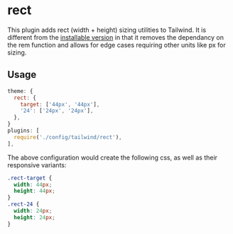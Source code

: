 # rect

This plugin adds rect (width + height) sizing utilities to Tailwind. It is different from the [installable version](plugins/rect) in that it removes the dependancy on the rem function and allows for edge cases requiring other units like px for sizing.

## Usage

```js
theme: {
  rect: {
    target: ['44px', '44px'],
    '24': ['24px', '24px'],
  },
}
plugins: [
  require('./config/tailwind/rect'),
],
```

The above configuration would create the following css, as well as their responsive variants:

```css
.rect-target {
  width: 44px;
  height: 44px;
}
.rect-24 {
  width: 24px;
  height: 24px;
}
```
